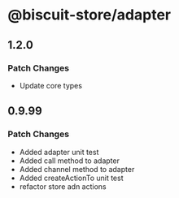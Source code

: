 # @biscuit-store/adapter

## 1.2.0
### Patch Changes
- Update core types

## 0.9.99
### Patch Changes

- Added adapter unit test
- Added call method to adapter
- Added channel method to adapter
- Added createActionTo unit test
- refactor store adn actions